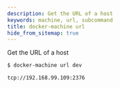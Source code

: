 ```yaml
---
description: Get the URL of a host
keywords: machine, url, subcommand
title: docker-machine url
hide_from_sitemap: true
---
```


Get the URL of a host

```bash
$ docker-machine url dev

tcp://192.168.99.109:2376
```
